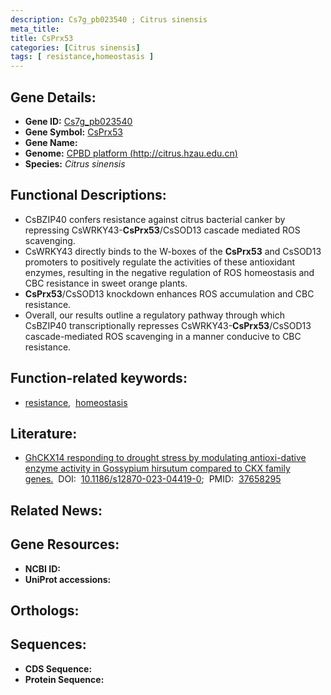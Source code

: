 ```yaml
---
description: Cs7g_pb023540 ; Citrus sinensis
meta_title:
title: CsPrx53
categories: [Citrus sinensis]
tags: [ resistance,homeostasis ]
---
```


## Gene Details:
- **Gene ID:** [Cs7g_pb023540]()
- **Gene Symbol:** <u>CsPrx53</u>
- **Gene Name:** 
- **Genome:** [CPBD platform (http://citrus.hzau.edu.cn)]()
- **Species:** *Citrus sinensis*

## Functional Descriptions:
   - CsBZIP40 confers resistance against citrus bacterial canker by repressing CsWRKY43-**CsPrx53**/CsSOD13 cascade mediated ROS scavenging.
   - CsWRKY43 directly binds to the W-boxes of the **CsPrx53** and CsSOD13 promoters to positively regulate the activities of these antioxidant enzymes, resulting in the negative regulation of ROS homeostasis and CBC resistance in sweet orange plants.
   - **CsPrx53**/CsSOD13 knockdown enhances ROS accumulation and CBC resistance.
   - Overall, our results outline a regulatory pathway through which CsBZIP40 transcriptionally represses CsWRKY43-**CsPrx53**/CsSOD13 cascade-mediated ROS scavenging in a manner conducive to CBC resistance.

## Function-related keywords:
   - [resistance](/tags/resistance/),&nbsp;&nbsp;[homeostasis](/tags/homeostasis/)

## Literature:
   - [GhCKX14 responding to drought stress by modulating antioxi-dative enzyme activity in Gossypium hirsutum compared to CKX family genes.](https://doi.org/10.1186/s12870-023-04419-0)&nbsp;&nbsp;DOI:&nbsp;&nbsp;[10.1186/s12870-023-04419-0](https://doi.org/10.1186/s12870-023-04419-0);&nbsp;&nbsp;PMID:&nbsp;&nbsp;[37658295](https://pubmed.ncbi.nlm.nih.gov/37658295/)

## Related News:

## Gene Resources:
- **NCBI ID:**  [](https://www.ncbi.nlm.nih.gov/gene/?term=)
- **UniProt accessions:**  [](https://www.uniprot.org/uniprotkb//entry)

## Orthologs:

## Sequences:
- **CDS Sequence:**
- **Protein Sequence:**
